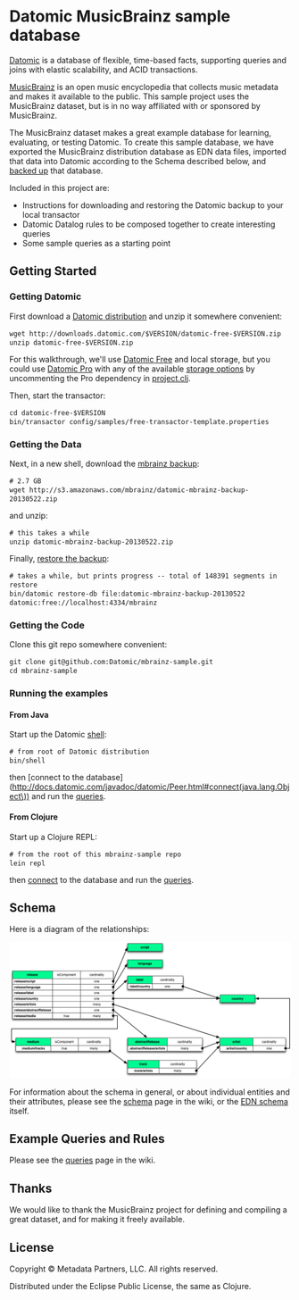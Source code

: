 # Datomic MusicBrainz sample database

[Datomic](http://datomic.com) is a database of flexible, time-based
facts, supporting queries and joins with elastic scalability, and ACID
transactions.

[MusicBrainz](http://musicbrainz.org) is an open music encyclopedia
that collects music metadata and makes it available to the public.
This sample project uses the MusicBrainz dataset, but is in no way
affiliated with or sponsored by MusicBrainz.

The MusicBrainz dataset makes a great example database for learning,
evaluating, or testing Datomic.  To create this sample database, we have
exported the MusicBrainz distribution database as EDN data files,
imported that data into Datomic according to the Schema described
below, and [backed up](http://docs.datomic.com/backup.html) that
database.

Included in this project are:

* Instructions for downloading and restoring the Datomic backup to your local transactor
* Datomic Datalog rules to be composed together to create interesting queries
* Some sample queries as a starting point

## Getting Started

### Getting Datomic

First download a
[Datomic distribution](http://www.datomic.com/get-datomic.html) and
unzip it somewhere convenient:

    wget http://downloads.datomic.com/$VERSION/datomic-free-$VERSION.zip
    unzip datomic-free-$VERSION.zip

For this walkthrough, we'll use
[Datomic Free](http://downloads.datomic.com/free.html) and local
storage, but you could use
[Datomic Pro](http://downloads.datomic.com/pro.html) with any of the
available [storage options](http://docs.datomic.com/storage.html) by
uncommenting the Pro dependency in [project.clj](project.clj).

Then, start the transactor:

    cd datomic-free-$VERSION
    bin/transactor config/samples/free-transactor-template.properties

### Getting the Data

Next, in a new shell, download the
[mbrainz backup](http://s3.amazonaws.com/mbrainz/datomic-mbrainz-backup-20130522.zip):

    # 2.7 GB
    wget http://s3.amazonaws.com/mbrainz/datomic-mbrainz-backup-20130522.zip

and unzip:

    # this takes a while
    unzip datomic-mbrainz-backup-20130522.zip

Finally, [restore the backup](http://docs.datomic.com/backup.html):

    # takes a while, but prints progress -- total of 148391 segments in restore
    bin/datomic restore-db file:datomic-mbrainz-backup-20130522 datomic:free://localhost:4334/mbrainz

### Getting the Code

Clone this git repo somewhere convenient:

    git clone git@github.com:Datomic/mbrainz-sample.git
    cd mbrainz-sample

### Running the examples

#### From Java

Start up the Datomic [shell](http://docs.datomic.com/shell.html):

    # from root of Datomic distribution
    bin/shell

then
[connect to the database](http://docs.datomic.com/javadoc/datomic/Peer.html#connect(java.lang.Object\))
and run the [queries](//github.com/Datomic/mbrainz-sample/wiki/Queries).

#### From Clojure

Start up a Clojure REPL:

    # from the root of this mbrainz-sample repo
    lein repl

then
[connect](http://docs.datomic.com/clojure/index.html#datomic.api/connect)
to the database and run the [queries](//github.com/Datomic/mbrainz-sample/wiki/Queries).

## Schema

Here is a diagram of the relationships:

![Mbrainz Relationships](relationships.png)

For information about the schema in general, or about individual
entities and their attributes, please see the
[schema](//github.com/Datomic/mbrainz-sample/wiki/Schema) page in the
wiki, or the [EDN schema](schema.edn) itself.

## Example Queries and Rules

Please see the
[queries](//github.com/Datomic/mbrainz-sample/wiki/Queries) page in
the wiki.

## Thanks

We would like to thank the MusicBrainz project for defining and
compiling a great dataset, and for making it freely available.

## License

Copyright © Metadata Partners, LLC. All rights reserved.

Distributed under the Eclipse Public License, the same as Clojure.
